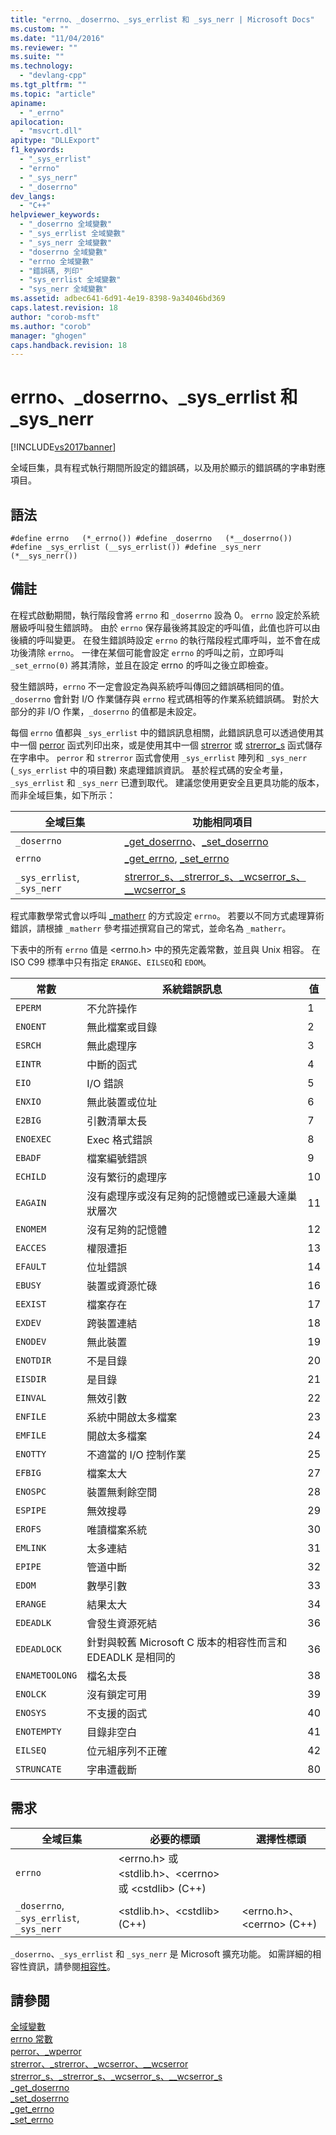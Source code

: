 ```yaml
---
title: "errno、_doserrno、_sys_errlist 和 _sys_nerr | Microsoft Docs"
ms.custom: ""
ms.date: "11/04/2016"
ms.reviewer: ""
ms.suite: ""
ms.technology: 
  - "devlang-cpp"
ms.tgt_pltfrm: ""
ms.topic: "article"
apiname: 
  - "_errno"
apilocation: 
  - "msvcrt.dll"
apitype: "DLLExport"
f1_keywords: 
  - "_sys_errlist"
  - "errno"
  - "_sys_nerr"
  - "_doserrno"
dev_langs: 
  - "C++"
helpviewer_keywords: 
  - "_doserrno 全域變數"
  - "_sys_errlist 全域變數"
  - "_sys_nerr 全域變數"
  - "doserrno 全域變數"
  - "errno 全域變數"
  - "錯誤碼, 列印"
  - "sys_errlist 全域變數"
  - "sys_nerr 全域變數"
ms.assetid: adbec641-6d91-4e19-8398-9a34046bd369
caps.latest.revision: 18
author: "corob-msft"
ms.author: "corob"
manager: "ghogen"
caps.handback.revision: 18
---
```

# errno、_doserrno、_sys_errlist 和 _sys_nerr
[!INCLUDE[vs2017banner](../assembler/inline/includes/vs2017banner.md)]

全域巨集，具有程式執行期間所設定的錯誤碼，以及用於顯示的錯誤碼的字串對應項目。  
  
## 語法  
  
```  
#define errno   (*_errno()) #define _doserrno   (*__doserrno()) #define _sys_errlist (__sys_errlist()) #define _sys_nerr (*__sys_nerr())  
```  
  
## 備註  
 在程式啟動期間，執行階段會將 `errno` 和 `_doserrno` 設為 0。  `errno` 設定於系統層級呼叫發生錯誤時。  由於 `errno` 保存最後將其設定的呼叫值，此值也許可以由後續的呼叫變更。  在發生錯誤時設定 `errno` 的執行階段程式庫呼叫，並不會在成功後清除 `errno`。  一律在某個可能會設定 `errno` 的呼叫之前，立即呼叫 `_set_errno(0)` 將其清除，並且在設定 errno 的呼叫之後立即檢查。  
  
 發生錯誤時，`errno` 不一定會設定為與系統呼叫傳回之錯誤碼相同的值。  `_doserrno` 會針對 I\/O 作業儲存與 `errno` 程式碼相等的作業系統錯誤碼。  對於大部分的非 I\/O 作業，`_doserrno` 的值都是未設定。  
  
 每個 `errno` 值都與 `_sys_errlist` 中的錯誤訊息相關，此錯誤訊息可以透過使用其中一個 [perror](../c-runtime-library/reference/perror-wperror.md) 函式列印出來，或是使用其中一個 [strerror](../c-runtime-library/reference/strerror-strerror-wcserror-wcserror.md) 或 [strerror\_s](../c-runtime-library/reference/strerror-s-strerror-s-wcserror-s-wcserror-s.md) 函式儲存在字串中。  `perror` 和 `strerror` 函式會使用 `_sys_errlist` 陣列和 `_sys_nerr` \(`_sys_errlist` 中的項目數\) 來處理錯誤資訊。  基於程式碼的安全考量，`_sys_errlist` 和 `_sys_nerr` 已遭到取代。  建議您使用更安全且更具功能的版本，而非全域巨集，如下所示：  
  
|全域巨集|功能相同項目|  
|----------|------------|  
|`_doserrno`|[\_get\_doserrno](../c-runtime-library/reference/get-doserrno.md)、[\_set\_doserrno](../c-runtime-library/reference/set-doserrno.md)|  
|`errno`|[\_get\_errno](../c-runtime-library/reference/get-errno.md), [\_set\_errno](../c-runtime-library/reference/set-errno.md)|  
|`_sys_errlist`, `_sys_nerr`|[strerror\_s、\_strerror\_s、\_wcserror\_s、\_\_wcserror\_s](../c-runtime-library/reference/strerror-s-strerror-s-wcserror-s-wcserror-s.md)|  
  
 程式庫數學常式會以呼叫 [\_matherr](../c-runtime-library/reference/matherr.md) 的方式設定 `errno`。  若要以不同方式處理算術錯誤，請根據 `_matherr` 參考描述撰寫自己的常式，並命名為 `_matherr`。  
  
 下表中的所有 `errno` 值是 \<errno.h\> 中的預先定義常數，並且與 Unix 相容。  在 ISO C99 標準中只有指定 `ERANGE`、`EILSEQ`和 `EDOM`。  
  
|常數|系統錯誤訊息|值|  
|--------|------------|-------|  
|`EPERM`|不允許操作|1|  
|`ENOENT`|無此檔案或目錄|2|  
|`ESRCH`|無此處理序|3|  
|`EINTR`|中斷的函式|4|  
|`EIO`|I\/O 錯誤|5|  
|`ENXIO`|無此裝置或位址|6|  
|`E2BIG`|引數清單太長|7|  
|`ENOEXEC`|Exec 格式錯誤|8|  
|`EBADF`|檔案編號錯誤|9|  
|`ECHILD`|沒有繁衍的處理序|10|  
|`EAGAIN`|沒有處理序或沒有足夠的記憶體或已達最大達巢狀層次|11|  
|`ENOMEM`|沒有足夠的記憶體|12|  
|`EACCES`|權限遭拒|13|  
|`EFAULT`|位址錯誤|14|  
|`EBUSY`|裝置或資源忙碌|16|  
|`EEXIST`|檔案存在|17|  
|`EXDEV`|跨裝置連結|18|  
|`ENODEV`|無此裝置|19|  
|`ENOTDIR`|不是目錄|20|  
|`EISDIR`|是目錄|21|  
|`EINVAL`|無效引數|22|  
|`ENFILE`|系統中開啟太多檔案|23|  
|`EMFILE`|開啟太多檔案|24|  
|`ENOTTY`|不適當的 I\/O 控制作業|25|  
|`EFBIG`|檔案太大|27|  
|`ENOSPC`|裝置無剩餘空間|28|  
|`ESPIPE`|無效搜尋|29|  
|`EROFS`|唯讀檔案系統|30|  
|`EMLINK`|太多連結|31|  
|`EPIPE`|管道中斷|32|  
|`EDOM`|數學引數|33|  
|`ERANGE`|結果太大|34|  
|`EDEADLK`|會發生資源死結|36|  
|`EDEADLOCK`|針對與較舊 Microsoft C 版本的相容性而言和 EDEADLK 是相同的|36|  
|`ENAMETOOLONG`|檔名太長|38|  
|`ENOLCK`|沒有鎖定可用|39|  
|`ENOSYS`|不支援的函式|40|  
|`ENOTEMPTY`|目錄非空白|41|  
|`EILSEQ`|位元組序列不正確|42|  
|`STRUNCATE`|字串遭截斷|80|  
  
## 需求  
  
|全域巨集|必要的標頭|選擇性標頭|  
|----------|-----------|-----------|  
|`errno`|\<errno.h\> 或 \<stdlib.h\>、\<cerrno\> 或 \<cstdlib\> \(C\+\+\)||  
|`_doserrno`, `_sys_errlist`, `_sys_nerr`|\<stdlib.h\>、\<cstdlib\> \(C\+\+\)|\<errno.h\>、\<cerrno\> \(C\+\+\)|  
  
 `_doserrno`、`_sys_errlist` 和 `_sys_nerr` 是 Microsoft 擴充功能。  如需詳細的相容性資訊，請參閱[相容性](../c-runtime-library/compatibility.md)。  
  
## 請參閱  
 [全域變數](../c-runtime-library/global-variables.md)   
 [errno 常數](../c-runtime-library/errno-constants.md)   
 [perror、\_wperror](../c-runtime-library/reference/perror-wperror.md)   
 [strerror、\_strerror、\_wcserror、\_\_wcserror](../c-runtime-library/reference/strerror-strerror-wcserror-wcserror.md)   
 [strerror\_s、\_strerror\_s、\_wcserror\_s、\_\_wcserror\_s](../c-runtime-library/reference/strerror-s-strerror-s-wcserror-s-wcserror-s.md)   
 [\_get\_doserrno](../c-runtime-library/reference/get-doserrno.md)   
 [\_set\_doserrno](../c-runtime-library/reference/set-doserrno.md)   
 [\_get\_errno](../c-runtime-library/reference/get-errno.md)   
 [\_set\_errno](../c-runtime-library/reference/set-errno.md)